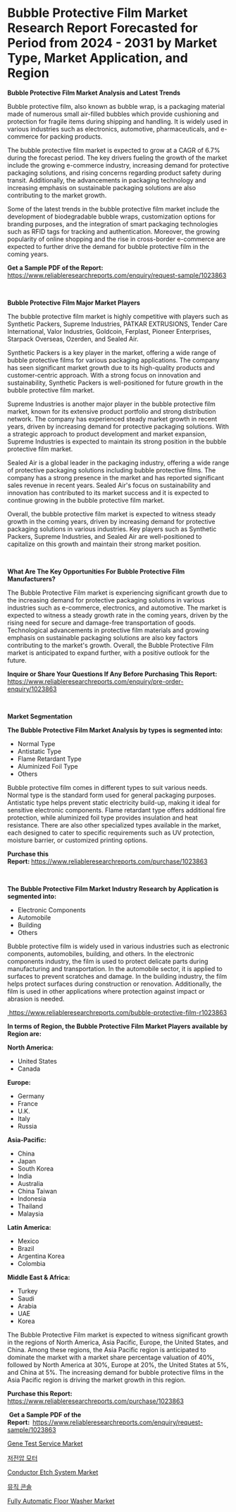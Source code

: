 <p><h1>Bubble Protective Film Market Research Report Forecasted for Period from 2024 -  2031 by Market Type, Market Application, and Region</h1></p><p><strong>Bubble Protective Film Market Analysis and Latest Trends</strong></p>
<p><p>Bubble protective film, also known as bubble wrap, is a packaging material made of numerous small air-filled bubbles which provide cushioning and protection for fragile items during shipping and handling. It is widely used in various industries such as electronics, automotive, pharmaceuticals, and e-commerce for packing products.</p><p>The bubble protective film market is expected to grow at a CAGR of 6.7% during the forecast period. The key drivers fueling the growth of the market include the growing e-commerce industry, increasing demand for protective packaging solutions, and rising concerns regarding product safety during transit. Additionally, the advancements in packaging technology and increasing emphasis on sustainable packaging solutions are also contributing to the market growth.</p><p>Some of the latest trends in the bubble protective film market include the development of biodegradable bubble wraps, customization options for branding purposes, and the integration of smart packaging technologies such as RFID tags for tracking and authentication. Moreover, the growing popularity of online shopping and the rise in cross-border e-commerce are expected to further drive the demand for bubble protective film in the coming years.</p></p>
<p><strong>Get a Sample PDF of the Report:&nbsp;</strong> <a href="https://www.reliableresearchreports.com/enquiry/request-sample/1023863">https://www.reliableresearchreports.com/enquiry/request-sample/1023863</a></p>
<p>&nbsp;</p>
<p><strong>Bubble Protective Film Major Market Players</strong></p>
<p><p>The bubble protective film market is highly competitive with players such as Synthetic Packers, Supreme Industries, PATKAR EXTRUSIONS, Tender Care International, Valor Industries, Goldcoin, Ferplast, Pioneer Enterprises, Starpack Overseas, Ozerden, and Sealed Air. </p><p>Synthetic Packers is a key player in the market, offering a wide range of bubble protective films for various packaging applications. The company has seen significant market growth due to its high-quality products and customer-centric approach. With a strong focus on innovation and sustainability, Synthetic Packers is well-positioned for future growth in the bubble protective film market.</p><p>Supreme Industries is another major player in the bubble protective film market, known for its extensive product portfolio and strong distribution network. The company has experienced steady market growth in recent years, driven by increasing demand for protective packaging solutions. With a strategic approach to product development and market expansion, Supreme Industries is expected to maintain its strong position in the bubble protective film market.</p><p>Sealed Air is a global leader in the packaging industry, offering a wide range of protective packaging solutions including bubble protective films. The company has a strong presence in the market and has reported significant sales revenue in recent years. Sealed Air's focus on sustainability and innovation has contributed to its market success and it is expected to continue growing in the bubble protective film market.</p><p>Overall, the bubble protective film market is expected to witness steady growth in the coming years, driven by increasing demand for protective packaging solutions in various industries. Key players such as Synthetic Packers, Supreme Industries, and Sealed Air are well-positioned to capitalize on this growth and maintain their strong market position.</p></p>
<p>&nbsp;</p>
<p><strong>What Are The Key Opportunities For Bubble Protective Film Manufacturers?</strong></p>
<p><p>The Bubble Protective Film market is experiencing significant growth due to the increasing demand for protective packaging solutions in various industries such as e-commerce, electronics, and automotive. The market is expected to witness a steady growth rate in the coming years, driven by the rising need for secure and damage-free transportation of goods. Technological advancements in protective film materials and growing emphasis on sustainable packaging solutions are also key factors contributing to the market's growth. Overall, the Bubble Protective Film market is anticipated to expand further, with a positive outlook for the future.</p></p>
<p><strong>Inquire or Share Your Questions If Any Before Purchasing This Report:</strong> <a href="https://www.reliableresearchreports.com/enquiry/pre-order-enquiry/1023863">https://www.reliableresearchreports.com/enquiry/pre-order-enquiry/1023863</a></p>
<p>&nbsp;</p>
<p><strong>Market Segmentation</strong></p>
<p><strong>The Bubble Protective Film Market Analysis by types is segmented into:</strong></p>
<p><ul><li>Normal Type</li><li>Antistatic Type</li><li>Flame Retardant Type</li><li>Aluminized Foil Type</li><li>Others</li></ul></p>
<p><p>Bubble protective film comes in different types to suit various needs. Normal type is the standard form used for general packaging purposes. Antistatic type helps prevent static electricity build-up, making it ideal for sensitive electronic components. Flame retardant type offers additional fire protection, while aluminized foil type provides insulation and heat resistance. There are also other specialized types available in the market, each designed to cater to specific requirements such as UV protection, moisture barrier, or customized printing options.</p></p>
<p><strong>Purchase this Report:&nbsp;</strong><a href="https://www.reliableresearchreports.com/purchase/1023863">https://www.reliableresearchreports.com/purchase/1023863</a></p>
<p>&nbsp;</p>
<p><strong>The Bubble Protective Film Market Industry Research by Application is segmented into:</strong></p>
<p><ul><li>Electronic Components</li><li>Automobile</li><li>Building</li><li>Others</li></ul></p>
<p><p>Bubble protective film is widely used in various industries such as electronic components, automobiles, building, and others. In the electronic components industry, the film is used to protect delicate parts during manufacturing and transportation. In the automobile sector, it is applied to surfaces to prevent scratches and damage. In the building industry, the film helps protect surfaces during construction or renovation. Additionally, the film is used in other applications where protection against impact or abrasion is needed.</p></p>
<p><a href="https://www.reliableresearchreports.com/bubble-protective-film-r1023863">&nbsp;https://www.reliableresearchreports.com/bubble-protective-film-r1023863</a></p>
<p><strong>In terms of Region, the Bubble Protective Film Market Players available by Region are:</strong></p>
<p>
    <p> <strong> North America: </strong>
        <ul>
            <li>United States</li>
            <li>Canada</li>
        </ul>
        </p> 
    <p> <strong> Europe: </strong>
        <ul>
            <li>Germany</li>
            <li>France</li>
            <li>U.K.</li>
            <li>Italy</li>
            <li>Russia</li>
        </ul>
        </p> 
    <p> <strong> Asia-Pacific: </strong>
        <ul>
            <li>China</li>
            <li>Japan</li>
            <li>South Korea</li>
            <li>India</li>
            <li>Australia</li>
            <li>China Taiwan</li>
            <li>Indonesia</li>
            <li>Thailand</li>
            <li>Malaysia</li>
        </ul>
        </p> 
    <p> <strong> Latin America: </strong>
        <ul>
            <li>Mexico</li>
            <li>Brazil</li>
            <li>Argentina Korea</li>
            <li>Colombia</li>
        </ul>
        </p> 
    <p> <strong> Middle East & Africa: </strong>
        <ul>
            <li>Turkey</li>
            <li>Saudi</li>
            <li>Arabia</li>
            <li>UAE</li>
            <li>Korea</li>
        </ul>
    </p>
    </p>
<p><p>The Bubble Protective Film market is expected to witness significant growth in the regions of North America, Asia Pacific, Europe, the United States, and China. Among these regions, the Asia Pacific region is anticipated to dominate the market with a market share percentage valuation of 40%, followed by North America at 30%, Europe at 20%, the United States at 5%, and China at 5%. The increasing demand for bubble protective films in the Asia Pacific region is driving the market growth in this region.</p></p>
<p><strong>Purchase this Report: </strong><a href="https://www.reliableresearchreports.com/purchase/1023863">https://www.reliableresearchreports.com/purchase/1023863</a></p>
<p>&nbsp;<strong>Get a Sample PDF of the Report:&nbsp;&nbsp;</strong><a href="https://www.reliableresearchreports.com/enquiry/request-sample/1023863">https://www.reliableresearchreports.com/enquiry/request-sample/1023863</a></p>
<p><strong></strong></p>
<p><p><a href="https://github.com/kathiaseamanalvaradovlprc2h/Market-Research-Report-List-2/blob/main/gene-test-service-market.md">Gene Test Service Market</a></p><p><a href="https://medium.com/@kellylyncyh543964/%EC%A0%80%EC%A0%84%EC%95%95-%EB%AA%A8%ED%84%B0-%EC%8B%9C%EC%9E%A5-%EC%A0%84%EB%A7%9D-%EC%82%B0%EC%97%85-%EA%B0%9C%EC%9A%94-%EB%B0%8F-%EC%98%88%EC%B8%A1-2024%EB%85%84%EB%B6%80%ED%84%B0-2031%EB%85%84%EA%B9%8C%EC%A7%80-1591ae279190">저전압 모터</a></p><p><a href="https://www.linkedin.com/pulse/conductor-etch-system-market-key-successful-business-strategy-nkhle">Conductor Etch System Market</a></p><p><a href="https://github.com/vsap75a286l/Market-Research-Report-List-2/blob/main/558575157478.md">뮤직 콘솔</a></p><p><a href="https://github.com/EbonyHane1955/Market-Research-Report-List-1/blob/main/fully-automatic-floor-washer-market.md">Fully Automatic Floor Washer Market</a></p></p>